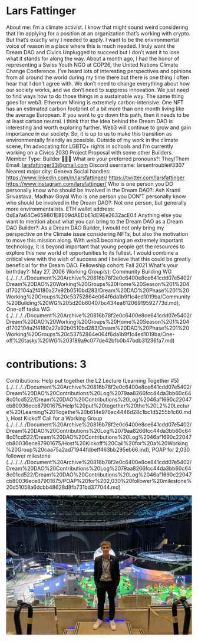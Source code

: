 # Lars Fattinger

About me: I’m a climate activist. I know that might sound weird considering that I’m applying for a position at an organization that’s working with crypto. But that’s exactly why I needed to apply. I want to be the environmental voice of reason in a place where this is much needed. I truly want the Dream DAO and Civics Unplugged to succeed but I don’t want it to lose what it stands for along the way. About a month ago, I had the honor of representing a Swiss Youth NGO at COP26, the United Nations Climate Change Conference. I’ve heard lots of interesting perspectives and opinions from all around the world during my time there but there is one thing I often hear that I don’t agree with. We don’t need to change everything about how our society works, and we don’t need to suppress innovation. We just need to find ways how to do those things in a sustainable way. The same thing goes for web3. Ethereum Mining is extremely carbon-intensive. One NFT has an estimated carbon footprint of a bit more than one month living like the average European. If you want to go down this path, then it needs to be at least carbon neutral. I think that the idea behind the Dream DAO is interesting and worth exploring further. Web3 will continue to grow and gain importance in our society. So, it is up to us to make this transition as environmentally friendly as possible. Outside of my work in the climate scene, I’m advocating for LGBTQ+ rights in schools and I’m currently working on a Civics 2030 Project Proposal with some other Builders.
Member Type: Builder 👷🏾‍♀️
What are your preferred pronouns?: They/Them
Email: larsfattinger33@gmail.com
Discord username: larsentrouble#3307
Nearest major city: Geneva
Social handles: https://www.linkedin.com/in/larsfattinger/
https://twitter.com/larsfattinger
https://www.instagram.com/larsfattinger/
Who is one person you DO personally know who should be involved in the Dream DAO?: Ash Kranti Srivastava, Madhav Goyal
Who is one person you DON'T personally know who should be involved in the Dream DAO?: Not one person, but generally more environmentalists.
ETH wallet address: 0xEa7a64Ce659801E8E09dAEDbE1dE9Ee2632acE04
Anything else you want to mention about what you can bring to the Dream DAO as a Dream DAO Builder?: As a Dream DAO Builder, I would not only bring my perspective on the Climate issue considering NFTs, but also the motivation to move this mission along. With web3 becoming an extremely important technology, it is beyond important that young people get the resources to explore this new world of opportunities to its fullest. I would combine a critical view with the wish of success and I believe that this could be greatly beneficial for the Dream DAO.
Fellowship cohort: Fall 2021
What's your birthday?: May 27, 2006
Working Group(s): Community Building WG (../../../../Document%20Archive%20816b78f2e0c6400e8ce641cdd07e5402/Dream%20DAO%20Working%20Groups%20Home%20Season%201%204d1702104a2f4180a27e92b0510bd283/Dream%20DAO%20Phase%201%20Working%20Groups%20c53752864e064f6da1b9f1c4ed1019ba/Community%20Building%20WG%205d20b60407bc434ea61206919592773d.md), One-off tasks WG (../../../../Document%20Archive%20816b78f2e0c6400e8ce641cdd07e5402/Dream%20DAO%20Working%20Groups%20Home%20Season%201%204d1702104a2f4180a27e92b0510bd283/Dream%20DAO%20Phase%201%20Working%20Groups%20c53752864e064f6da1b9f1c4ed1019ba/One-off%20tasks%20WG%203189a9c077de42bfb0b47bdb31236fa7.md)
# contributions: 3
Contributions: Help put together the L2 Lecture (Learning Together #5) (../../../../Document%20Archive%20816b78f2e0c6400e8ce641cdd07e5402/Dream%20DAO%20Contributions%20Log%2079aa8266fcc44da3bb60c648c01cd522/Dream%20DAO%20Contributions%20Log%2046af1690c22047cb80036ece87901675/Help%20put%20together%20the%20L2%20Lecture%20(Learning%20Togethe%20b614e976ec4446d28c1bc1d5255b1c60.md), Host Kickoff Call for a Working Group (../../../../Document%20Archive%20816b78f2e0c6400e8ce641cdd07e5402/Dream%20DAO%20Contributions%20Log%2079aa8266fcc44da3bb60c648c01cd522/Dream%20DAO%20Contributions%20Log%2046af1690c22047cb80036ece87901675/Host%20Kickoff%20Call%20for%20a%20Working%20Group%20caa75a2ad71944fdbeff463bb295eb66.md), POAP for 2,030 follower milestone (../../../../Document%20Archive%20816b78f2e0c6400e8ce641cdd07e5402/Dream%20DAO%20Contributions%20Log%2079aa8266fcc44da3bb60c648c01cd522/Dream%20DAO%20Contributions%20Log%2046af1690c22047cb80036ece87901675/POAP%20for%202,030%20follower%20milestone%20d51058a6dcbb48628d8fb731bd377044.md)

![Untitled](Lars%20Fattinger%204ac95107d50142cbbffa8c50ce421cb1/Untitled.png)